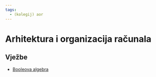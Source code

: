 ```yaml
---
tags:
  - (kolegij) aor
---
```


# Arhitektura i organizacija računala

## Vježbe

- [Booleova algebra](../materijali/booleova-algebra.md)
